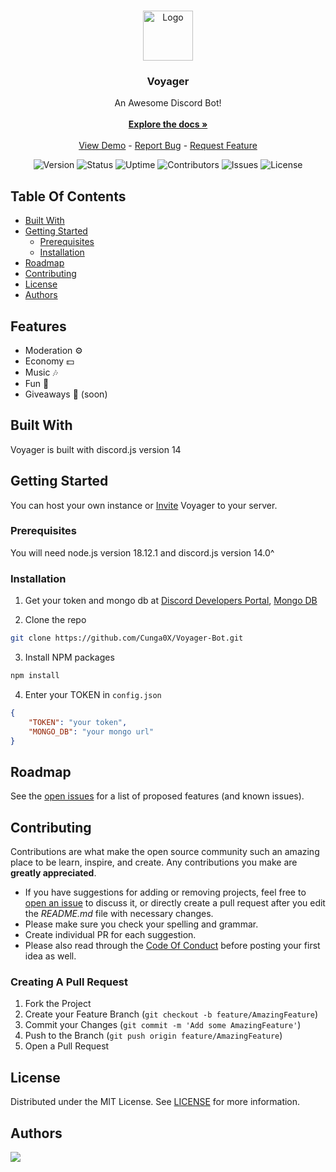 <br/>
<p align="center">
  <a href="https://github.com/Cunga0X/Voyager-Bot">
    <img src="https://cdn.discordapp.com/attachments/1047634549644992624/1056512474213531668/Voyager_1.png" alt="Logo" width="80" height="80">
  </a>

  <h3 align="center">Voyager</h3>

  <p align="center">
    An Awesome Discord Bot!
    <br/>
    <br/>
    <a href="https://github.com/Cunga0X/Voyager-Bot"><strong>Explore the docs »</strong></a>
    <br/>
    <br/>
    <a href="https://github.com/Cunga0X/Voyager-Bot">View Demo</a>
    -
    <a href="https://github.com/Cunga0X/Voyager-Bot/issues/new?assignees=Cunga0X&labels=bug&template=bug_report.md&title=">Report Bug</a>
    -
    <a href="https://github.com/Cunga0X/Voyager-Bot/issues/new?assignees=Cunga0X&labels=enhancement&template=feature_request.md&title=">Request Feature</a>
  </p>
</p>
<div align="center">

![Version](https://img.shields.io/github/v/release/Cunga0X/Voyager-Bot?color=blue&include_prereleases&label=version) ![Status](https://img.shields.io/uptimerobot/status/m793332217-e8f96c60288b532ef2ed2396) ![Uptime](https://img.shields.io/uptimerobot/ratio/m793332217-e8f96c60288b532ef2ed2396) ![Contributors](https://img.shields.io/github/contributors/Cunga0X/Voyager-Bot?color=dark-green) ![Issues](https://img.shields.io/github/issues/Cunga0X/Voyager-Bot) ![License](https://img.shields.io/github/license/Cunga0X/Voyager-Bot)

</div>

## Table Of Contents

- [Built With](#built-with)
- [Getting Started](#getting-started)
  - [Prerequisites](#prerequisites)
  - [Installation](#installation)
- [Roadmap](#roadmap)
- [Contributing](#contributing)
- [License](#license)
- [Authors](#authors)

## Features

- Moderation ⚙️
- Economy 💵
- Music 🎶
- Fun 🎈
- Giveaways 🎉 (soon)

## Built With

Voyager is built with discord.js version 14

## Getting Started

You can host your own instance or [Invite](https://discord.voyager0x.eu) Voyager to your server.

### Prerequisites

You will need node.js version 18.12.1 and discord.js version 14.0^

### Installation

1. Get your token and mongo db at [Discord Developers Portal](https://discord.com/developers/applications), [Mongo DB](https://www.mongodb.com/)

2. Clone the repo

```sh
git clone https://github.com/Cunga0X/Voyager-Bot.git
```

3. Install NPM packages

```sh
npm install
```

4. Enter your TOKEN in `config.json`

```json
{
	"TOKEN": "your token",
	"MONGO_DB": "your mongo url"
}
```

## Roadmap

See the [open issues](https://github.com/Cunga0X/Voyager-Bot/issues) for a list of proposed features (and known issues).

## Contributing

Contributions are what make the open source community such an amazing place to be learn, inspire, and create. Any contributions you make are **greatly appreciated**.

- If you have suggestions for adding or removing projects, feel free to [open an issue](https://github.com/Cunga0X/Voyager-Bot/issues/new) to discuss it, or directly create a pull request after you edit the _README.md_ file with necessary changes.
- Please make sure you check your spelling and grammar.
- Create individual PR for each suggestion.
- Please also read through the [Code Of Conduct](https://github.com/Cunga0X/Voyager-Bot/blob/main/CODE_OF_CONDUCT.md) before posting your first idea as well.

### Creating A Pull Request

1. Fork the Project
2. Create your Feature Branch (`git checkout -b feature/AmazingFeature`)
3. Commit your Changes (`git commit -m 'Add some AmazingFeature'`)
4. Push to the Branch (`git push origin feature/AmazingFeature`)
5. Open a Pull Request

## License

Distributed under the MIT License. See [LICENSE](https://github.com/Cunga0X/Voyager-Bot/blob/main/LICENSE.md) for more information.

## Authors

<a href="https://github.com/Cunga0X/Voyager-Bot/graphs/contributors">
  <img src="https://contributors-img.web.app/image?repo=Cunga0X/Voyager-Bot" />
</a>
